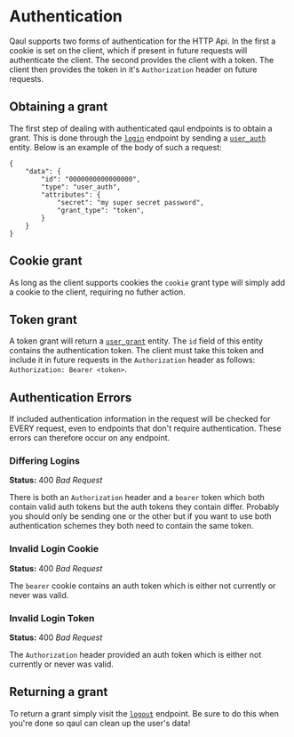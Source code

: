 # Authentication

Qaul supports two forms of authentication for the HTTP Api. In the first a cookie
is set on the client, which if present in future requests will authenticate the 
client. The second provides the client with a token. The client then provides the token
in it's `Authorization` header on future requests.

## Obtaining a grant

The first step of dealing with authenticated qaul endpoints is to obtain a grant.
This is done through the [`login`](/endpoints/login.html) endpoint by sending a
[`user_auth`](/entities/user_auth.html`) entity. Below is an example of the body of
such a request:

```
{
	"data": {
		"id": "0000000000000000",
		"type": "user_auth",
		"attributes": {
			"secret": "my super secret password",
			"grant_type": "token",
		}
	}
}
```

## Cookie grant
As long as the client supports cookies the `cookie` grant type will simply
add a cookie to the client, requiring no futher action.

## Token grant
A token grant will return a [`user_grant`](/entities/user_grant.html) entity.
The `id` field of this entity contains the authentication token. The client must
take this token and include it in future requests in the `Authorization` header
as follows: `Authorization: Bearer <token>`.

## Authentication Errors
If included authentication information in the request will be checked for EVERY
request, even to endpoints that don't require authentication. These errors can
therefore occur on any endpoint.

### Differing Logins
**Status:** 400 _Bad Request_

There is both an `Authorization` header and a `bearer` token which both contain
valid auth tokens but the auth tokens they contain differ. Probably you should only
be sending one or the other but if you want to use both authentication schemes they both
need to contain the same token.

### Invalid Login Cookie
**Status:** 400 _Bad Request_

The `bearer` cookie contains an auth token which is either not currently or
never was valid.

### Invalid Login Token 
**Status:** 400 _Bad Request_

The `Authorization` header provided an auth token which is either not currently 
or never was valid.

## Returning a grant
To return a grant simply visit the [`logout`](/endpoints/logout.html) endpoint.
Be sure to do this when you're done so qaul can clean up the user's data!
